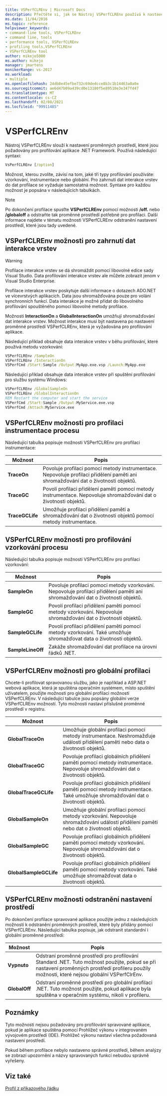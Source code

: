 ```yaml
---
title: VSPerfCLREnv | Microsoft Docs
description: Přečtěte si, jak se Nástroj VSPerfCLREnv používá k nastavení proměnných prostředí, které jsou nutné k profilování .NET Framework aplikace.
ms.date: 11/04/2016
ms.topic: reference
helpviewer_keywords:
- command-line tools, VSPerfCLREnv
- command line, tools
- performance tools, VSPerfCLREnv
- profiling tools,VSPerfCLREnv
- VSPerfCLREnv tool
author: mikejo5000
ms.author: mikejo
manager: jmartens
monikerRange: vs-2017
ms.workload:
- multiple
ms.openlocfilehash: 24db8e45efbe732c69dedcce8b3c1b14463a0a0e
ms.sourcegitcommit: ae6d47b09a439cd0e13180f5e89510e3e347fd47
ms.translationtype: MT
ms.contentlocale: cs-CZ
ms.lasthandoff: 02/08/2021
ms.locfileid: "99911485"
---
```

# <a name="vsperfclrenv"></a>VSPerfCLREnv

Nástroj VSPerfCLREnv slouží k nastavení proměnných prostředí, které jsou požadovány pro profilování aplikace .NET Framework. Používá následující syntaxi:

```cmd
VsPerfCLREnv [/option]
```

Možnost, kterou zvolíte, závisí na tom, jaké tři typy profilování používáte: vzorkování, instrumentace nebo globální. Pro zahrnutí dat interakce vrstev do dat profilace se vyžaduje samostatná možnost. Syntaxe pro každou možnost je popsána v následujících tabulkách.

> [!NOTE]
> Po dokončení profilace spusťte **VSPerfCLREnv** pomocí možnosti **/off.** nebo **/globaloff** a odstraňte tak proměnné prostředí potřebné pro profilaci. Další informace najdete v tématu možnosti VSPerfCLREnv odstranění nastavení prostředí, které jsou tady uvedené.

## <a name="vsperfclrenv-options-for-including-tier-interaction-data"></a>VSPerfCLREnv možnosti pro zahrnutí dat interakce vrstev

> [!WARNING]
> Profilace interakce vrstev se dá shromáždit pomocí libovolné edice sady Visual Studio. Data profilování interakce vrstev ale můžete zobrazit jenom v Visual Studio Enterprise.

Profilace interakce vrstev poskytuje další informace o dotazech ADO.NET ve vícevrstvých aplikacích. Data jsou shromažďována pouze pro volání synchronních funkcí. Data interakce je možné přidat do libovolného profilování spouštěného pomocí libovolné metody profilace.

Možnosti **InteractionOn** a **GlobalInteractionOn** umožňují shromažďování dat interakce vrstev. Možnost interakce musí být nastavena po nastavení proměnné prostředí VSPerfCLREnv, která je vyžadována pro profilování aplikace.

Následující příklad obsahuje data interakce vrstev v běhu profilování, které používá metodu vzorkování:

```cmd
VSPerfCLREnv /SampleOn
VSPerfCLREnv /InteractionOn
VSPerfCmd /Start:Sample /Output:MyApp.exe.vsp /Launch:MyApp.exe
```

Následující příklad obsahuje data interakce vrstev při spuštění profilování pro službu systému Windows:

```cmd
VSPerfCLREnv /GlobalSampleOn
VSPerfCLREnv /GlobalInteractionOn
REM Restart the computer and start the service
VSPerfCmd /Start:Sample /Output:MyService.exe.vsp
VSPerfCmd /Attach:MyService.exe
```

## <a name="vsperfclrenv-options-for-process-instrumentation-profiling"></a>VSPerfCLREnv možnosti pro profilaci instrumentace procesu

Následující tabulka popisuje možnosti VSPerfCLREnv pro profilaci instrumentace:

|Možnost|Popis|
|------------|-----------------|
|**TraceOn**|Povoluje profilaci pomocí metody instrumentace. Nepovoluje profilaci přidělení paměti ani shromažďování dat o životnosti objektů.|
|**TraceGC**|Povolí profilaci přidělení paměti pomocí metody instrumentace. Nepovoluje shromažďování dat o životnosti objektů.|
|**TraceGCLife**|Umožňuje profilaci přidělení paměti a shromažďování dat o životnosti objektů pomocí metody instrumentace.|

## <a name="vsperfclrenv-options-for-process-sampling-profiling"></a>VSPerfCLREnv možnosti pro profilování vzorkování procesu

Následující tabulka popisuje možnosti VSPerfCLREnv pro profilaci vzorkování:

|Možnost|Popis|
|------------|-----------------|
|**SampleOn**|Povoluje profilaci pomocí metody vzorkování. Nepovoluje profilaci přidělení paměti ani shromažďování dat o životnosti objektů.|
|**SampleGC**|Povolí profilaci přidělení paměti pomocí metody vzorkování. Nepovoluje shromažďování dat o životnosti objektů.|
|**SampleGCLife**|Povolí profilaci přidělení paměti pomocí metody vzorkování. Také umožňuje shromažďovat data o životnosti objektů.|
|**SampleLineOff**|Zakáže shromažďování dat profilace na úrovni řádků .NET.|

## <a name="vsperfclrenv-options-for-global-profiling"></a>VSPerfCLREnv možnosti pro globální profilaci

Chcete-li profilovat spravovanou službu, jako je například a ASP.NET webová aplikace, která je spuštěna operačním systémem, místo spuštění uživatelem, použijte možnosti pro globální profilaci možností VSPerfCLREnv. V následující tabulce jsou popsány globální verze VSPerfCLREnv možností. Tyto možnosti nastaví příslušné proměnné prostředí v registru.

|Možnost|Popis|
|------------|-----------------|
|**GlobalTraceOn**|Umožňuje globální profilaci pomocí metody instrumentace. Neshromažďuje události přidělení paměti nebo data o životnosti objektů.|
|**GlobalTraceGC**|Povoluje profilaci globálních přidělení paměti pomocí metody instrumentace. Nepovoluje shromažďování dat o životnosti objektů.|
|**GlobalTraceGCLife**|Povoluje profilaci globálních přidělení paměti pomocí metody instrumentace. Také umožňuje shromažďování dat o životnosti objektů.|
|**GlobalSampleOn**|Umožňuje globální profilaci pomocí metody vzorkování. Nepovoluje shromažďování událostí přidělení paměti nebo dat o životnosti objektů.|
|**GlobalSampleGC**|Povoluje profilaci globálních přidělení paměti pomocí metody vzorkování. Nepovoluje shromažďování dat o životnosti objektů.|
|**GlobalSampleGCLife**|Povoluje profilaci globálních přidělení paměti pomocí metody vzorkování. Také umožňuje shromažďovat data o životnosti objektů.|

## <a name="vsperfclrenv-options-to-delete-environment-settings"></a>VSPerfCLREnv možnosti odstranění nastavení prostředí

 Po dokončení profilace spravované aplikace použijte jednu z následujících možností k odstranění proměnných prostředí, které byly přidány pomocí VSPerfCLREnv. Následující tabulka popisuje, jak odstranit standardní i globální proměnné prostředí:

|Možnost|Popis|
|------------|-----------------|
|**Vypnuto**|Odstraní proměnné prostředí pro profilování Standard .NET. Tuto možnost použijte, pokud se při nastavení proměnných prostředí profileru použily možnosti, které nejsou globální VSPerfClrEnv.|
|**GlobalOff**|Odstraní proměnné prostředí pro globální profilaci .NET. Tuto možnost použijte, pokud aplikace byla spuštěna v operačním systému, nikoli v profileru.|

## <a name="remarks"></a>Poznámky

Tyto možnosti nejsou požadovány pro profilování spravované aplikace, pokud je aplikace spuštěna pomocí Prohlížeč výkonu v integrovaném vývojovém prostředí (IDE). Prohlížeč výkonu nastaví všechna požadovaná nastavení prostředí.

Pokud během profilace nebylo nastaveno správné prostředí, během analýzy se zobrazí upozornění a názvy spravovaných funkcí nebudou správně vyřešeny.

## <a name="see-also"></a>Viz také

[Profil z příkazového řádku](../profiling/using-the-profiling-tools-from-the-command-line.md)
